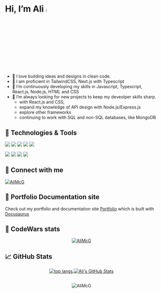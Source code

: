 # Hi, I’m Ali <a href="https://www.gautamkrishnar.com/"><img src="https://media.giphy.com/media/hvRJCLFzcasrR4ia7z/giphy.gif" width="5%"></a>
- 💞️ I love building ideas and designs in clean code.
- 🌳 I am proficient in TailwindCSS, Next.js with Typescript
- 🌱 I’m continuously developing my skills in Javascript, Typescript, React.js, Node.js, HTML and CSS
- 👀 I’m always looking for new projects to keep my deveolper skills sharp.
  - with React.js and CSS,
  - expand my knowledge of API design with Node.js/Express.js
  - explore other frameworks
  - continuing to work with SQL and non-SQL databases, like MongoDB
 
## 🔧 Technologies & Tools
![](https://img.shields.io/badge/Editor-VScode_IDE-informational?style=flat&logo=intellij-idea&logoColor=white&color=0077b5)
![](https://img.shields.io/badge/Code-JavaScript-informational?style=flat&logo=javascript&logoColor=white&color=0077b5)
![](https://img.shields.io/badge/Code-TypeScript-informational?style=flat&logo=typescript&logoColor=white&color=0077b5)
![](https://img.shields.io/badge/Code-Tailwind-informational?style=flat&logo=tailwind&logoColor=white&color=0077b5)
![](https://img.shields.io/badge/Code-Python-informational?style=flat&logo=python&logoColor=white&color=0077b5)

![](https://img.shields.io/badge/Tools-Cypress-informational?style=flat&logo=cypress&logoColor=white&color=0077b5)
![](https://img.shields.io/badge/Tools-PostgreSQL-informational?style=flat&logo=postgresql&logoColor=white&color=0077b5)
![](https://img.shields.io/badge/Tools-GraphQL-informational?style=flat&logo=graphql&logoColor=white&color=0077b5)
![](https://img.shields.io/badge/Tools-MongoDB-informational?style=flat&logo=mongodb&logoColor=white&color=0077b5)


## 🔗 Connect with me 
<a href="https://www.linkedin.com/in/alistair-mcgill-30a404106/" target="_blank"> <img src="https://img.shields.io/badge/LinkedIn-0077B5?style=for-the-badge&logo=linkedin&logoColor=white" alt="AliMcG" /></a>

## 💼 Portfolio Documentation site
Check out my portfolio and documentation site <a href="https://www.alistairmcgill.co.uk/" target="blank">Portfolio</a> which is built with <a href="https://docusaurus.io/" target="blank">Docusaurus</a>
<br />

## 🥋 CodeWars stats

<p align="center"><a href="https://www.codewars.com/"> <img src="https://www.codewars.com/users/AliMcG/badges/large"" alt="AliMcG" /></a></p>


## &#x1f4c8; GitHub Stats

<div align="center">
  <a href="https://github.com/AliMcG/AliMcG">
  <img align="center" src="https://github-readme-stats.vercel.app/api/top-langs/?username=AliMcG&hide=java,html,tex&theme=dark&langs_count=3" alt="top langs" />
</a>
<a href="https://github.com/AliMcG/AliMcG">
  <img align="center" src="https://github-readme-stats.vercel.app/api?username=AliMcG&show_icons=true&line_height=27&count_private=true&hide=java,html,tex&theme=dark" alt="Ali's GitHub Stats" />
</a>
</div>
&nbsp;

<p align="center"> <img src="https://komarev.com/ghpvc/?username=AliMcG&label=Profile%20views&color=0e75b6&style=plastic" alt="AliMcG" /> </p>

